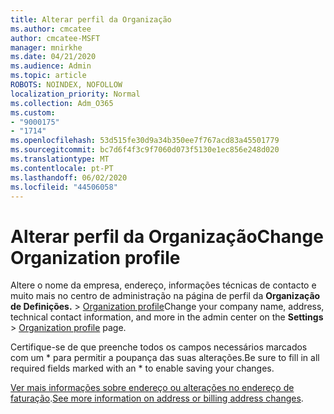 ```yaml
---
title: Alterar perfil da Organização
ms.author: cmcatee
author: cmcatee-MSFT
manager: mnirkhe
ms.date: 04/21/2020
ms.audience: Admin
ms.topic: article
ROBOTS: NOINDEX, NOFOLLOW
localization_priority: Normal
ms.collection: Adm_O365
ms.custom:
- "9000175"
- "1714"
ms.openlocfilehash: 53d515fe30d9a34b350ee7f767acd83a45501779
ms.sourcegitcommit: bc7d6f4f3c9f7060d073f5130e1ec856e248d020
ms.translationtype: MT
ms.contentlocale: pt-PT
ms.lasthandoff: 06/02/2020
ms.locfileid: "44506058"
---
```

# <a name="change-organization-profile"></a><span data-ttu-id="041f1-102">Alterar perfil da Organização</span><span class="sxs-lookup"><span data-stu-id="041f1-102">Change Organization profile</span></span>

<span data-ttu-id="041f1-103">Altere o nome da empresa, endereço, informações técnicas de contacto e muito mais no centro de administração na página de perfil da **Organização de Definições.**  >  [Organization profile](https://go.microsoft.com/fwlink/p/?linkid=2067339)</span><span class="sxs-lookup"><span data-stu-id="041f1-103">Change your company name, address, technical contact information, and more in the admin center on the **Settings** > [Organization profile](https://go.microsoft.com/fwlink/p/?linkid=2067339) page.</span></span>

<span data-ttu-id="041f1-104">Certifique-se de que preenche todos os campos necessários marcados com um \* para permitir a poupança das suas alterações.</span><span class="sxs-lookup"><span data-stu-id="041f1-104">Be sure to fill in all required fields marked with an \* to enable saving your changes.</span></span>

<span data-ttu-id="041f1-105">[Ver mais informações sobre endereço ou alterações no endereço de faturação](https://docs.microsoft.com/microsoft-365/admin/manage/change-address-contact-and-more).</span><span class="sxs-lookup"><span data-stu-id="041f1-105">[See more information on address or billing address changes](https://docs.microsoft.com/microsoft-365/admin/manage/change-address-contact-and-more).</span></span>